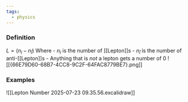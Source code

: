 ```yaml
---
tags:
  - physics
---
```

### Definition
$L=(n_l-n_\hat l)$
	Where
	- $n_l$ is the number of [[Lepton]]s
	- $n_\hat l$  is the number of anti-[[Lepton]]s
	- Anything that is *not* a lepton gets a number of 0
![[{66E79D60-68B7-4CC8-9C2F-64FAC8779BE7}.png]]

### Examples
![[Lepton Number 2025-07-23 09.35.56.excalidraw]]
